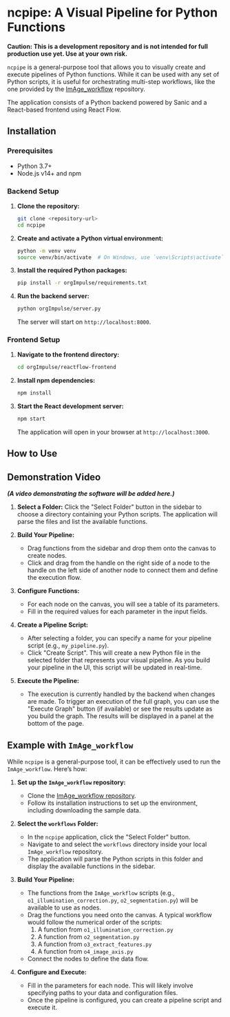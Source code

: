 # ncpipe: A Visual Pipeline for Python Functions

**Caution: This is a development repository and is not intended for full production use yet. Use at your own risk.**

`ncpipe` is a general-purpose tool that allows you to visually create and execute pipelines of Python functions. While it can be used with any set of Python scripts, it is useful for orchestrating multi-step workflows, like the one provided by the [ImAge_workflow](https://github.com/terskikh-lab/ImAge_workflow) repository.

The application consists of a Python backend powered by Sanic and a React-based frontend using React Flow.

## Installation

### Prerequisites

- Python 3.7+
- Node.js v14+ and npm

### Backend Setup

1.  **Clone the repository:**
    ```bash
    git clone <repository-url>
    cd ncpipe
    ```

2.  **Create and activate a Python virtual environment:**
    ```bash
    python -m venv venv
    source venv/bin/activate  # On Windows, use `venv\Scripts\activate`
    ```

3.  **Install the required Python packages:**
    ```bash
    pip install -r orgImpulse/requirements.txt
    ```

4.  **Run the backend server:**
    ```bash
    python orgImpulse/server.py
    ```
    The server will start on `http://localhost:8000`.

### Frontend Setup

1.  **Navigate to the frontend directory:**
    ```bash
    cd orgImpulse/reactflow-frontend
    ```

2.  **Install npm dependencies:**
    ```bash
    npm install
    ```

3.  **Start the React development server:**
    ```bash
    npm start
    ```
    The application will open in your browser at `http://localhost:3000`.

## How to Use

## Demonstration Video

_**(A video demonstrating the software will be added here.)**_

1.  **Select a Folder:** Click the "Select Folder" button in the sidebar to choose a directory containing your Python scripts. The application will parse the files and list the available functions.

2.  **Build Your Pipeline:**
    - Drag functions from the sidebar and drop them onto the canvas to create nodes.
    - Click and drag from the handle on the right side of a node to the handle on the left side of another node to connect them and define the execution flow.

3.  **Configure Functions:**
    - For each node on the canvas, you will see a table of its parameters.
    - Fill in the required values for each parameter in the input fields.

4.  **Create a Pipeline Script:**
    - After selecting a folder, you can specify a name for your pipeline script (e.g., `my_pipeline.py`).
    - Click "Create Script". This will create a new Python file in the selected folder that represents your visual pipeline. As you build your pipeline in the UI, this script will be updated in real-time.

5.  **Execute the Pipeline:**
    - The execution is currently handled by the backend when changes are made. To trigger an execution of the full graph, you can use the "Execute Graph" button (if available) or see the results update as you build the graph. The results will be displayed in a panel at the bottom of the page.

## Example with `ImAge_workflow`

While `ncpipe` is a general-purpose tool, it can be effectively used to run the `ImAge_workflow`. Here’s how:

1.  **Set up the `ImAge_workflow` repository:**
    - Clone the [ImAge_workflow repository](https://github.com/terskikh-lab/ImAge_workflow).
    - Follow its installation instructions to set up the environment, including downloading the sample data.

2.  **Select the `workflows` Folder:**
    - In the `ncpipe` application, click the "Select Folder" button.
    - Navigate to and select the `workflows` directory inside your local `ImAge_workflow` repository.
    - The application will parse the Python scripts in this folder and display the available functions in the sidebar.

3.  **Build Your Pipeline:**
    - The functions from the `ImAge_workflow` scripts (e.g., `o1_illumination_correction.py`, `o2_segmentation.py`) will be available to use as nodes.
    - Drag the functions you need onto the canvas. A typical workflow would follow the numerical order of the scripts:
        1.  A function from `o1_illumination_correction.py`
        2.  A function from `o2_segmentation.py`
        3.  A function from `o3_extract_features.py`
        4.  A function from `o4_image_axis.py`
    - Connect the nodes to define the data flow.

4.  **Configure and Execute:**
    - Fill in the parameters for each node. This will likely involve specifying paths to your data and configuration files.
    - Once the pipeline is configured, you can create a pipeline script and execute it.
